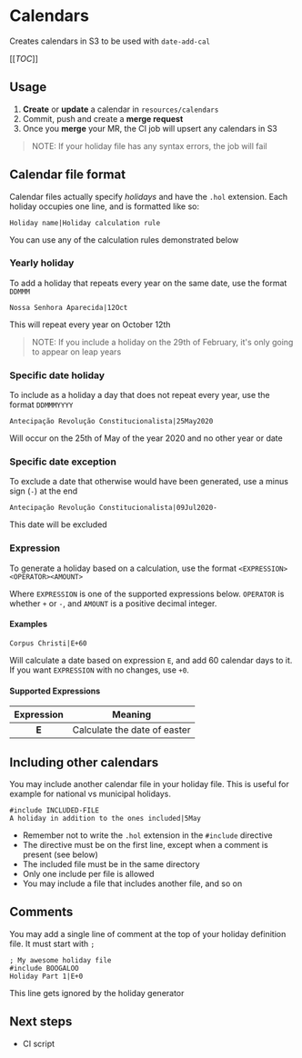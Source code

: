 # Calendars

Creates calendars in S3 to be used with `date-add-cal`

[[_TOC_]]

## Usage

1. **Create** or **update** a calendar in `resources/calendars`
1. Commit, push and create a **merge request**
1. Once you **merge** your MR, the CI job will upsert any calendars in S3

> NOTE: If your holiday file has any syntax errors, the job will fail

## Calendar file format
Calendar files actually specify *holidays* and have the `.hol` extension. Each holiday occupies one line, and is formatted like so:

```
Holiday name|Holiday calculation rule
```

You can use any of the calculation rules demonstrated below

### Yearly holiday
To add a holiday that repeats every year on the same date, use the format `DDMMM`

```
Nossa Senhora Aparecida|12Oct
```

This will repeat every year on October 12th

> NOTE: If you include a holiday on the 29th of February,
> it's only going to appear on leap years

### Specific date holiday
To include as a holiday a day that does not repeat every year, use the format `DDMMMYYYY`

```
Antecipação Revolução Constitucionalista|25May2020
```

Will occur on the 25th of May of the year 2020 and no other year or date

### Specific date exception
To exclude a date that otherwise would have been generated, use a minus sign (`-`) at the end

```
Antecipação Revolução Constitucionalista|09Jul2020-
```

This date will be excluded

### Expression
To generate a holiday based on a calculation, use the format `<EXPRESSION><OPERATOR><AMOUNT>`

Where `EXPRESSION` is one of the supported expressions below. `OPERATOR` is whether `+` or `-`, and `AMOUNT` is a positive decimal integer.

#### Examples

```
Corpus Christi|E+60
```

Will calculate a date based on expression `E`, and add 60 calendar days to it. If you want `EXPRESSION` with no changes, use `+0`.

#### Supported Expressions
| Expression | Meaning                      |
| :---:      |  :------:                    |
| **E**      | Calculate the date of easter |

## Including other calendars
You may include another calendar file in your holiday file. This is useful for example for national vs municipal holidays.

```
#include INCLUDED-FILE
A holiday in addition to the ones included|5May
```

* Remember not to write the `.hol` extension in the `#include` directive
* The directive must be on the first line, except when a comment is present (see below)
* The included file must be in the same directory
* Only one include per file is allowed
* You may include a file that includes another file, and so on

## Comments
You may add a single line of comment at the top of your holiday definition file. It must start with `;`

```
; My awesome holiday file
#include BOOGALOO
Holiday Part 1|E+0
```

This line gets ignored by the holiday generator

## Next steps
* CI script
